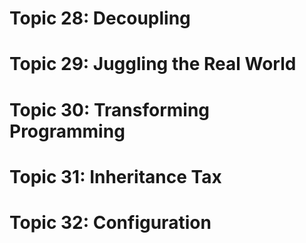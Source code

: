 # Topic 28: Decoupling

# Topic 29: Juggling the Real World

# Topic 30: Transforming Programming

# Topic 31: Inheritance Tax

# Topic 32: Configuration